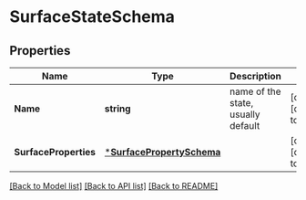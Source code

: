 # SurfaceStateSchema

## Properties
Name | Type | Description | Notes
------------ | ------------- | ------------- | -------------
**Name** | **string** | name of the state, usually default | [optional] [default to null]
**SurfaceProperties** | [***SurfacePropertySchema**](SurfacePropertySchema.md) |  | [optional] [default to null]

[[Back to Model list]](../README.md#documentation-for-models) [[Back to API list]](../README.md#documentation-for-api-endpoints) [[Back to README]](../README.md)


